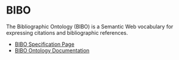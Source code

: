 # BIBO
The Bibliographic Ontology (BIBO) is a Semantic Web vocabulary for expressing citations and bibliographic references.

- [BIBO Specification Page](https://www.dublincore.org/specifications/bibo/bibo/)
- [BIBO Ontology Documentation](https://dcmi.github.io/bibo/)
